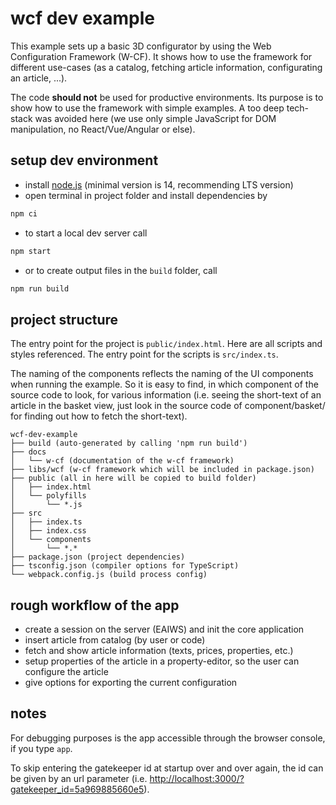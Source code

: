 # wcf dev example

This example sets up a basic 3D configurator by using the Web Configuration Framework (W-CF).
It shows how to use the framework for different use-cases (as a catalog, fetching article information, configurating an article, ...).

The code **should not** be used for productive environments. Its purpose is to show how to use the framework with simple examples. A too deep tech-stack was avoided here (we use only simple JavaScript for DOM manipulation, no React/Vue/Angular or else).

## setup dev environment

- install [node.js](https://nodejs.org/) (minimal version is 14, recommending LTS version)
- open terminal in project folder and install dependencies by

```sh
npm ci
```

- to start a local dev server call

```sh
npm start
```

- or to create output files in the `build` folder, call

```sh
npm run build
```

## project structure

The entry point for the project is `public/index.html`. Here are all scripts and styles referenced. The entry point for the scripts is `src/index.ts`.

The naming of the components reflects the naming of the UI components when running the example. So it is easy to find, in which component of the source code to look, for various information (i.e. seeing the short-text of an article in the basket view, just look in the source code of component/basket/ for finding out how to fetch the short-text).

```
wcf-dev-example
├── build (auto-generated by calling 'npm run build')
├── docs
│   └── w-cf (documentation of the w-cf framework)
├── libs/wcf (w-cf framework which will be included in package.json)
├── public (all in here will be copied to build folder)
│   ├── index.html
│   └── polyfills
│       └── *.js
├── src
│   ├── index.ts
│   ├── index.css
│   └── components
│       └── *.*
├── package.json (project dependencies)
├── tsconfig.json (compiler options for TypeScript)
└── webpack.config.js (build process config)
```

## rough workflow of the app

- create a session on the server (EAIWS) and init the core application
- insert article from catalog (by user or code)
- fetch and show article information (texts, prices, properties, etc.)
- setup properties of the article in a property-editor, so the user can configure the article
- give options for exporting the current configuration

## notes

For debugging purposes is the app accessible through the browser console, if you type `app`.

To skip entering the gatekeeper id at startup over and over again, the id can be given by an url parameter (i.e. <http://localhost:3000/?gatekeeper_id=5a969885660e5>).
